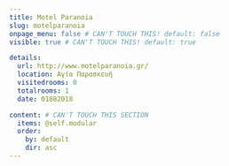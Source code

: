 ```yaml
---
title: Motel Paranoia
slug: motelparanoia
onpage_menu: false # CAN'T TOUCH THIS! default: false
visible: true # CAN'T TOUCH THIS! default: true

details:
  url: http://www.motelparanoia.gr/
  location: Αγία Παρασκευή
  visitedrooms: 0
  totalrooms: 1
  date: 01082018

content: # CAN'T TOUCH THIS SECTION
  items: @self.modular
  order:
    by: default
    dir: asc
---
```

